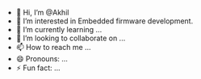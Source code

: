 - 👋 Hi, I’m @Akhil 
- 👀 I’m interested in Embedded firmware development.
- 🌱 I’m currently learning ...
- 💞️ I’m looking to collaborate on ...
- 📫 How to reach me ...
- 😄 Pronouns: ...
- ⚡ Fun fact: ...

<!---
AkhilMolugu/AkhilMolugu is a ✨ special ✨ repository because its `README.md` (this file) appears on your GitHub profile.
You can click the Preview link to take a look at your changes.
--->
